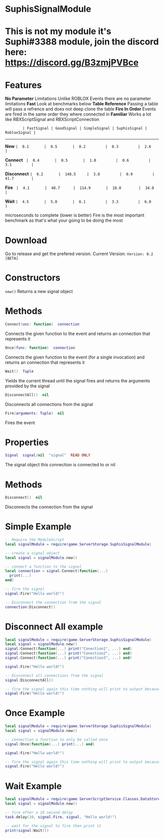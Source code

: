 # SuphisSignalModule

# This is not my module it's Suphi#3388 module, join the discord here: https://discord.gg/B3zmjPVBce

# Features
**No Parameter** Limitations Unlike ROBLOX Events there are no parameter limitations
**Fast**                     Look at benchmarks below
**Table Reference**          Passing a table will pass a refrence and does not deep clone the table
**Fire In Order**            Events are fired in the same order they where connected in
**Familiar**                 Works a lot like RBXScriptSignal and RBXScriptConnection

            | FastSignal | GoodSignal | SimpleSignal | SuphisSignal | RobloxSignal |
------------------------------------------------------------------------------------

**New**         ``|  0.1       |  0.5       |  0.2         |  0.3         |  2.6         |``

**Connect**   `` |  0.4       |  0.5       |  1.0         |  0.6         |  3.1         |``

**Disconnect**  ``|  0.2       |  148.5     |  3.8         |  0.9         |  41.7        |``

**Fire**       `` |  4.1       |  48.7      |  114.9       |  18.0        |  34.0        |``

**Wait**        ``|  4.5       |  5.0       |  6.1         |  3.3         |  6.0         |``

microseconds to complete (lower is better)
Fire is the most important benchmark as that's what your going to be doing the most

# Download
Go to release and get the prefered version.
Current Version: `Version: 0.2 [BETA]`

# Constructors
`new()`
Returns a new signal object

# Methods
```lua
Connect(unc: function)  connection
```
Connects the given function to the event and returns an connection that represents it

```lua
Once(func: function)  connection
```
Connects the given function to the event (for a single invocation) and returns an connection that represents it

```lua
Wait()  Tuple
```
Yields the current thread until the signal fires and returns the arguments provided by the signal

```lua
DisconnectAll()  nil
```
Disconnects all connections from the signal

```lua
Fire(arguments: Tuple)  nil
```
Fires the event

# Properties
```lua
Signal  signal/nil  "signal"  READ ONLY
```
The signal object this connection is connected to or nil

# Methods
```lua
Disconnect()  nil
```
Disconnects the connection from the signal

# Simple Example
```lua
-- Require the ModuleScript
local signalModule = require(game.ServerStorage.SuphisSignalModule)

-- create a signal object
local signal = signalModule.new()

-- connect a function to the signal
local connection = signal:Connect(function(...)
  print(...)
end)

-- fire the signal
signal:Fire("Hello world!")

-- Disconnect the connection from the signal
connection:Disconnect()
```

# Disconnect All example
```lua
local signalModule = require(game.ServerStorage.SuphisSignalModule)
local signal = signalModule.new()
signal:Connect(function(...) print("Conection1", ...) end)
signal:Connect(function(...) print("Conection2", ...) end)
signal:Connect(function(...) print("Conection3", ...) end)

signal:Fire("Hello world!")

-- Disconnect all connections from the signal
signal:DisconnectAll()

-- fire the signal again this time nothing will print to output because we disconnected all connections
signal:Fire("Hello world!")
```

# Once Example
```lua
local signalModule = require(game.ServerStorage.SuphisSignalModule)
local signal = signalModule.new()

-- connection a function to only be called once
signal:Once(function(...) print(...) end)

signal:Fire("Hello world!")

-- fire the signal again this time nothing will print to output because once will automatically disconnect once it gets fired
signal:Fire("Hello world!")
```

# Wait Example

```lua
local signalModule = require(game.ServerScriptService.Classes.DataStore.Signal)
local signal = signalModule.new()

-- fire after a 10 second delay
task.delay(10, signal.Fire, signal, "Hello world!")

-- wait for the signal to fire then print it
print(signal:Wait())
```
